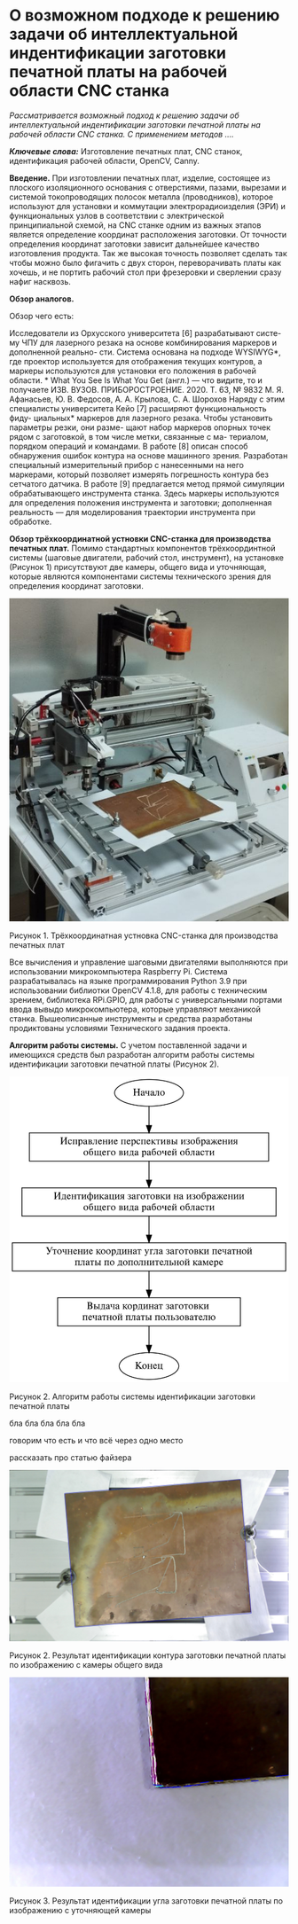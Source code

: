 # О возможном подходе к решению задачи об интеллектуальной индентификации заготовки печатной платы на рабочей области CNC станка

*Рассматривается возможный подход к решению задачи об интеллектуальной индентификации заготовки печатной платы на рабочей области CNC станка. С применением методов ....*

***Ключевые слова:*** Изготовление печатных плат, CNC станок, идентификация рабочей области, OpenCV, Canny.


**Введение.** При изготовлении печатных плат, изделие, состоящее из плоского изоляционного основания с отверстиями, пазами, вырезами и системой токопроводящих полосок металла (проводников), которое используют для установки и коммутации электрорадиоизделия (ЭРИ) и функциональных узлов в соответствии с электрической принципиальной схемой, на CNC станке одним из важных этапов является определение координат расположения заготовки. От точности определения координат заготовки зависит дальнейшее качество изготовления продукта. Так же высокая точность позволяет сделать так чтобы можно было фигачить с двух сторон, переворачивать платы как хочешь, и не портить рабочий стол при фрезеровки и сверлении сразу нафиг насквозь.

**Обзор аналогов.**

Обзор чего есть:

Исследователи из Орхусского университета [6] разрабатывают систе-
му ЧПУ для лазерного резака на основе комбинирования маркеров и дополненной реально-
сти. Система основана на подходе WYSIWYG*, где проектор используется для отображения
текущих контуров, а маркеры используются для установки его положения в рабочей области.
*
What You See Is What You Get (англ.) — что видите, то и получаете
ИЗВ. ВУЗОВ. ПРИБОРОСТРОЕНИЕ. 2020. Т. 63, № 9832
М. Я. Афанасьев, Ю. В. Федосов, А. А. Крылова, С. А. Шорохов
Наряду с этим специалисты университета Кейо [7] расширяют функциональность фиду-
циальных* маркеров для лазерного резака. Чтобы установить параметры резки, они разме-
щают набор маркеров опорных точек рядом с заготовкой, в том числе метки, связанные с ма-
териалом, порядком операций и командами.
В работе [8] описан способ обнаружения ошибок контура на основе машинного зрения.
Разработан специальный измерительный прибор с нанесенными на него маркерами, который
позволяет измерять погрешность контура без сетчатого датчика.
В работе [9] предлагается метод прямой симуляции обрабатывающего инструмента
станка. Здесь маркеры используются для определения положения инструмента и заготовки;
дополненная реальность — для моделирования траектории инструмента при обработке. 

**Обзор трёхкоординатной устновки CNC-станка для производства печатных плат.** Помимо стандартных компонентов трёхкоординтной системы (шаговые двигатели, рабочий стол, инструмент), на установке (Рисунок 1) присутствуют две камеры, общего вида и уточняющая, которые являются компонентами системы технического зрения для определения координат заготовки.

![Рисунок 1. Трёхкоординатная устновка CNC-станка для производства печатных плат](img/stanok1.jpg "Рисунок 1. Трёхкоординатная устновка CNC-станка для производства печатных плат")

Рисунок 1. Трёхкоординатная устновка CNC-станка для производства печатных плат

Все вычисления и управление шаговыми двигателями выполняются при использовании микрокомпьютера Raspberry Pi. Система разрабатывалась на языке программирования Python 3.9 при использовании библиотки OpenCV 4.1.8, для работы с техническим зрением, библиотека RPi.GPIO, для работы с универсальными портами ввода вывыдо микрокомпьютера, которые управляют механикой станка. Вышеописанные инструменты и средства разработаны продиктованы условиями Технического задания проекта.

**Алгоритм работы системы.** С учетом поставленной задачи и имеющихся средств был разработан алгоритм работы системы идентификации заготовки печатной платы (Рисунок 2).

![Рисунок 2. Алгоритм работы системы идентификации заготовки печатной платы](img/algoritm.jpg "Алгоритм работы системы идентификации заготовки печатной платы")

Рисунок 2. Алгоритм работы системы идентификации заготовки печатной платы

бла бла бла бла бла

говорим что есть и что всё через одно место

рассказать про статью файзера

![Рисунок 2. Результат идентификации контура заготовки печатной платы по изображению с камеры общего вида](img/find_plate_perspective_out_0_525_979_737.jpg "Рисунок 2. Результат идентификации контура заготовки печатной платы по изображению с камеры общего вида")

Рисунок 2. Результат идентификации контура заготовки печатной платы по изображению с камеры общего вида


![Рисунок 3. Результат идентификации угла заготовки печатной платы по изображению с уточняющей камеры](img/out_2_4343_rotate.jpg "Результат идентификации угла заготовки печатной платы по изображению с уточняющей камеры")

Рисунок 3. Результат идентификации угла заготовки печатной платы по изображению с уточняющей камеры
